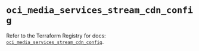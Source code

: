 # `oci_media_services_stream_cdn_config`

Refer to the Terraform Registry for docs: [`oci_media_services_stream_cdn_config`](https://registry.terraform.io/providers/oracle/oci/6.18.0/docs/resources/media_services_stream_cdn_config).
